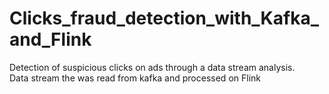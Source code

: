 # Clicks_fraud_detection_with_Kafka_and_Flink
Detection of suspicious clicks on ads through a data stream analysis.  
Data stream the was read from kafka and processed on Flink

